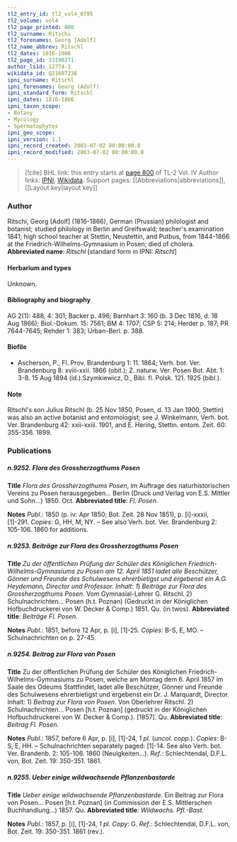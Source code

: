 ```yaml
---
tl2_entry_id: tl2_vol4_0795
tl2_volume: vol4
tl2_page_printed: 800
tl2_surname: Ritschi
tl2_forenames: Georg [Adolf]
tl2_name_abbrev: Ritschl
tl2_dates: 1816-1866
tl2_page_id: 33190271
author_lsid: 12774-1
wikidata_id: Q21607238
ipni_surname: Ritschl
ipni_forenames: Georg (Adolf)
ipni_standard_form: Ritschl
ipni_dates: 1816-1866
ipni_taxon_scope: 
- Botany
- Mycology
- Spermatophytes
ipni_geo_scope: 
ipni_version: 1.1
ipni_record_created: 2003-07-02 00:00:00.0
ipni_record_modified: 2003-07-02 00:00:00.0
---
```


> [!cite] BHL link: this entry starts at [page 800](https://www.biodiversitylibrary.org/page/33190271) of TL-2 Vol. IV
> Author links: [IPNI](https://www.ipni.org/a/12774-1), [Wikidata](https://www.wikidata.org/wiki/Q21607238). Support pages: [[Abbreviations|abbreviations]], [[Layout key|layout key]]

### Author

Ritschi, Georg \[Adolf\] (1816-1866), German (Prussian) philologist and botanist; studied philology in Berlin and Greifswald; teacher's examination 1841; high school teacher at Stettin, Neustettin, and Putbus, from 1844-1866 at the Friedrich-Wilhelms-Gymnasium in Posen; died of cholera. 
**Abbreviated name**: *Ritschl* \[standard form in IPNI: *Ritschl*\]

#### Herbarium and types

Unknown.

#### Bibliography and biography

AG 2(1): 488, 4: 301; Backer p. 496; Barnhart 3: 160 (b. 3 Dec 1816, d. 18 Aug 1866); Biol.-Dokum. 15: 7561; BM 4: 1707; CSP 5: 214; Herder p. 187; PR 7644-7645; Rehder 1: 383; Urban-Berl. p. 388.

#### Biofile

- Ascherson, P., Fl. Prov. Brandenburg 1: 11. 1864; Verh. bot. Ver. Brandenburg 8: xviii-xxii. 1866 (obit.); Z. naturw. Ver. Posen Bot. Abt. 1: 3-8. 15 Aug 1894 (id.).Szymkiewicz, D., Bibl. fl. Polsk. 121. 1925 (bibl.).

#### Note

Ritschl's son Julius Ritschl (b. 25 Nov 1850, Posen, d. 13 Jan 1900, Stettin) was also an active botanist and entomologist; see J. Winkelmann, Verh. bot. Ver. Brandenburg 42: xxii-xxiii. 1901, and E. Hering, Stettin. entom. Zeit. 60: 355-356. 1899.

### Publications

##### n.9252. Flora des Grossherzogthums Posen

**Title**
*Flora des Grossherzogthums Posen*, im Auftrage des naturhistorischen Vereins zu Posen herausgegeben... Berlin (Druck und Verlag von E.S. Mittler und Sohn...) 1850. Oct.
**Abbreviated title**: *Fl. Posen*.

**Notes**
*Publ*.: 1850 (p. iv: Apr 1850; Bot. Zeit. 28 Nov 1851), p. \[i\]-xxxii, \[1\]-291. *Copies*: G, HH, M, NY. – See also Verh. bot. Ver. Brandenburg 2: 105-106. 1860 for additions.

##### n.9253. Beiträge zur Flora des Grossherzogthums Posen

**Title**
*Zu der öffentlichen Prüfung der Schüler des Königlichen Friedrich- Wilhelms-Gymnasiums zu Posen am 12. April 1851 ladet alle Beschützer, Gönner und Freunde des Schulwesens ehrerbietigst und ergebenst ein A.G. Heydemann, Director und Professor. Inhalt*: *1*) *Beiträge zur Flora des Grossherzogthums Posen*. Vom Gymnasial-Lehrer G. Ritschl. 2) Schulnachrichten... Posen (h.t. Poznan) (Gedruckt in der Königlichen Hofbuchdruckerei von W. Decker & Comp.) 1851. Qu. (in twos).
**Abbreviated title**: *Beiträge Fl. Posen*.

**Notes**
*Publ*.: 1851, before 12 Apr, p. \[i\], \[1\]-25. *Copies*: B-S, E, MO. – Schulnachrichten on p. 27-45.

##### n.9254. Beitrag zur Flora von Posen

**Title**
Zu der öffentlichen Prüfung der Schüler des Königlichen Friedrich-Wilhelms-Gymnasiums zu Posen, welche am Montag dem 6. April 1857 im Saale des Odeums Stattfindet, ladet alle Beschützer, Gönner und Freunde des Schulwesens ehrerbietigst und ergebenst ein Dr. J. Marquardt, Director. Inhalt: 1) *Beitrag zur Flora von Posen*. Von Oberlehrer Ritschl. 2) Schulnachrichten... Posen \[h.t. Poznan\] (gedruckt in der Königlichen Hofbuchdruckerei von W. Decker & Comp.). \[1857\]. Qu.
**Abbreviated title**: *Beitrag Fl. Posen*.

**Notes**
*Publ*.: 1857, before 6 Apr, p. \[i\], \[1\]-24, *1 pl*. (*uncol. copp.*). *Copies*: B-S, E, HH. – Schulnachrichten separately paged: \[1\]-14. See also Verh. bot. Ver. Brandenb. 2: 105-106. 1860 (Neuigkeiten...).
*Ref*.: Schlechtendal, D.F.L. von, Bot. Zeit. 19: 350-351. 1861.

##### n.9255. Ueber einige wildwachsende Pflanzenbastarde

**Title**
*Ueber einige wildwachsende Pflanzenbastarde*. Ein Beitrag zur Flora von Posen... Posen \[h.t. Poznan\] (in Commission der E.S. Mittlerschen Buchhandlung...) 1857. Qu.
**Abbreviated title**: *Wildwachs. Pfl.-Bast.*

**Notes**
*Publ*.: 1857, p. \[i\], \[1\]-24, *1 pl. Copy*: G.
*Ref*.: Schlechtendal, D.F.L. von, Bot. Zeit. 19: 350-351. 1861 (rev.).

